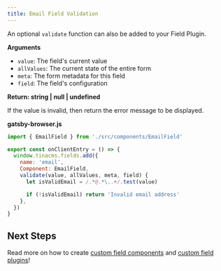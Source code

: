 ```yaml
---
title: Email Field Validation
---
```


An optional `validate` function can also be added to your Field Plugin.

**Arguments**

- `value`: The field's current value
- `allValues`: The current state of the entire form
- `meta`: The form metadata for this field
- `field`: The field's configuration

**Return: string | null | undefined**

If the value is invalid, then return the error message to be displayed.

**gatsby-browser.js**

```javascript
import { EmailField } from './src/components/EmailField'

export const onClientEntry = () => {
  window.tinacms.fields.add({
    name: 'email',
    Component: EmailField,
    validate(value, allValues, meta, field) {
      let isValidEmail = /.*@.*\..+/.test(value)

      if (!isValidEmail) return 'Invalid email address'
    },
  })
}
```

## Next Steps

Read more on how to create [custom field components](https://tinacms.org/blog/custom-field-components) and [custom field plugins](https://tinacms.org/blog/custom-field-plugins)!
